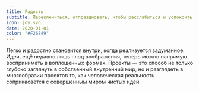 ```yaml
---
title: Радость
subtitle: Переключиться, отпраздновать, чтобы расслабиться и успокоить ум
icon: joy.svg
date: 2020-01-01
color: "#F26849"
---
```


Легко и радостно становится внутри, когда реализуется задуманное. Идеи, ещё недавно лишь плод воображения, теперь можно напрямую воспринимать в воплощенных формах. Проекты — это способ не только глубоко заглянуть в собственный внутренний мир, но и разглядеть в многообразии проектов то, как человеческая реальность соприкасается с совершенным миром чистых идей.
